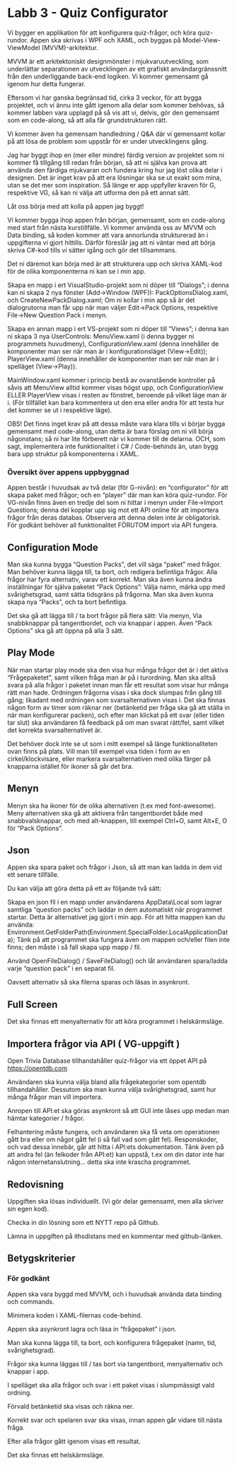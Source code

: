 # Labb 3 - Quiz Configurator

Vi bygger en applikation för att konfigurera quiz-frågor, och köra quiz-rundor. Appen ska skrivas i WPF och XAML, och byggas på Model-View-ViewModel (MVVM)-arkitektur.

MVVM är ett arkitektoniskt designmönster i mjukvaruutveckling, som underlättar separationen av utvecklingen av ett grafiskt användargränssnitt från den underliggande back-end logiken. Vi kommer gemensamt gå igenom hur detta fungerar.

Eftersom vi har ganska begränsad tid, cirka 3 veckor, för att bygga projektet, och vi ännu inte gått igenom alla delar som kommer behövas, så kommer labben vara upplagd på så vis att vi, delvis, gör den gemensamt som en code-along, så att alla får grundstrukturen rätt.

Vi kommer även ha gemensam handledning / Q&A där vi gemensamt kollar på att lösa de problem som uppstår för er under utvecklingens gång.

Jag har byggt ihop en (mer eller mindre) färdig version av projektet som ni kommer få tillgång till redan från början, så att ni själva kan prova att använda den färdiga mjukvaran och fundera kring hur jag löst olika delar i designen. Det är inget krav på att era lösningar ska se ut exakt som mina, utan se det mer som inspiration. Så länge er app uppfyller kraven för G, respektive VG, så kan ni välja att utforma den på ett annat sätt.

Låt oss börja med att kolla på appen jag byggt!

Vi kommer bygga ihop appen från början, gemensamt, som en code-along med start från nästa kurstillfälle. Vi kommer använda oss av MVVM och Data binding, så koden kommer att vara annorlunda strukturerad än i uppgifterna vi gjort hittills. Därför föreslår jag att ni väntar med att börja skriva C#-kod tills vi sätter igång och gör det tillsammans.

Det ni däremot kan börja med är att strukturera upp och skriva XAML-kod för de olika komponenterna ni kan se i min app.

Skapa en mapp i ert VisualStudio-projekt som ni döper till “Dialogs”; i denna kan ni skapa 2 nya fönster (Add->Window (WPF)): PackOptionsDialog.xaml, och CreateNewPackDialog.xaml; Om ni kollar i min app så är det dialogrutorna man får upp när man väljer Edit->Pack Options, respektive File->New Question Pack i menyn.

Skapa en annan mapp i ert VS-projekt som ni döper till “Views”; i denna kan ni skapa 3 nya UserControls: MenuView.xaml (i denna bygger ni programmets huvudmeny), ConfigurationView.xaml (denna innehåller de komponenter man ser när man är i konfigurationsläget (View->Edit)); PlayerView.xaml (denna innehåller de komponenter man ser när man är i spelläget (View->Play)).

MainWindow.xaml kommer i princip bestå av ovanstående kontroller på såvis att MenuView alltid kommer visas högst upp, och ConfigurationView ELLER PlayerView visas i resten av fönstret, beroende på vilket läge man är i. (För tillfället kan bara kommentera ut den ena eller andra för att testa hur det kommer se ut i respektive läge).

OBS! Det finns inget krav på att dessa måste vara klara tills vi börjar bygga gemensamt med code-along, utan detta är bara förslag om ni vill börja någonstans; så ni har lite förberett när vi kommer till de delarna. OCH, som sagt, implementera inte funktionalitet i C# / Code-behinds än, utan bygg bara upp struktur på komponenterna i XAML.


### Översikt över appens uppbyggnad

Appen består i huvudsak av två delar (för G-nivån): en “configurator” för att skapa paket med frågor; och en “player” där man kan köra quiz-rundor. För VG-nivån finns även en tredje del som ni hittar i menyn under File->Import Questions; denna del kopplar upp sig mot ett API online för att importera frågor från deras databas. Observera att denna delen inte är obligatorisk. För godkänt behöver all funktionalitet FÖRUTOM import via API fungera.


## Configuration Mode

Man ska kunna bygga “Question Packs”, det vill säga “paket” med frågor. Man behöver kunna lägga till, ta bort, och redigera befintliga frågor. Alla frågor har fyra alternativ, varav ett korrekt. Man ska även kunna ändra inställningar för själva paketet “Pack Options”: Välja namn, märka upp med svårighetsgrad, samt sätta tidsgräns på frågorna. Man ska även kunna skapa nya “Packs”, och ta bort befintliga.

Det ska gå att lägga till / ta bort frågor på flera sätt: Via menyn, Via snabbknappar på tangentbordet, och via knappar i appen. Även “Pack Options” ska gå att öppna på alla 3 sätt.


## Play Mode

När man startar play mode ska den visa hur många frågor det är i det aktiva “Frågepaketet”, samt vilken fråga man är på i turordning. Man ska alltså svara på alla frågor i paketet innan man får ett resultat som visar hur många rätt man hade. Ordningen frågorna visas i ska dock slumpas från gång till gång; likadant med ordningen som svarsalternativen visas i. Det ska finnas någon form av timer som räknar ner (betänketid per fråga ska gå att ställa in när man konfigurerar packen), och efter man klickat på ett svar (eller tiden tar slut) ska användaren få feedback på om man svarat rätt/fel, samt vilket det korrekta svarsalternativet är.

Det behöver dock inte se ut som i mitt exempel så länge funktionaliteten ovan finns på plats. Vill man till exempel visa tiden i form av en cirkel/klockvisare, eller markera svarsalternativen med olika färger på knapparna istället för ikoner så går det bra.


## Menyn

Menyn ska ha ikoner för de olika alternativen (t.ex med font-awesome). Meny alternativen ska gå att aktivera från tangentbordet både med snabbvalsknappar, och med alt-knappen, till exempel Ctrl+O, samt Alt+E, O för “Pack Options”.


## Json

Appen ska spara paket och frågor i Json, så att man kan ladda in dem vid ett senare tillfälle. 

Du kan välja att göra detta på ett av följande två sätt:


Skapa en json fil i en mapp under användarens AppData\Local som lagrar samtliga “question packs” och laddar in dem automatiskt när programmet startar. Detta är alternativet jag gjort i min app. För att hitta mappen kan du använda:
Environment.GetFolderPath(Environment.SpecialFolder.LocalApplicationData);
Tänk på att programmet ska fungera även om mappen och/eller filen inte finns; den måste i så fall skapa upp mapp / fil.


Använd OpenFileDialog() / SaveFileDialog() och låt användaren spara/ladda varje “question pack” i en separat fil.

Oavsett alternativ så ska filerna sparas och läsas in asynkront.



## **Full Screen**

Det ska finnas ett menyalternativ för att köra programmet i helskärmsläge.



## **Importera frågor via API ( VG-uppgift )**

Open Trivia Database tillhandahåller quiz-frågor via ett öppet API på https://opentdb.com

Användaren ska kunna välja bland alla frågekategorier som opentdb tillhandahåller. Dessutom ska man kunna välja svårighetsgrad, samt hur många frågor man vill importera. 

Anropen till API:et ska göras asynkront så att GUI inte låses upp medan man hämtar kategorier / frågor.

Felhantering måste fungera, och användaren ska få veta om operationen gått bra eller om något gått fel (i så fall vad som gått fel). Responskoder, och vad dessa innebär, går att hitta i API:ets dokumentation. Tänk även på att andra fel (än felkoder från API:et) kan uppstå, t.ex om din dator inte har någon internetanslutning… detta ska inte krascha programmet.



## Redovisning

Uppgiften ska lösas individuellt. (Vi gör delar gemensamt, men alla skriver sin egen kod).

Checka in din lösning som ett NYTT repo på Github.

Lämna in uppgiften på ithsdistans med en kommentar med github-länken.



## Betygskriterier


### För godkänt

Appen ska vara byggd med MVVM, och i huvudsak använda data binding och commands.

Minimera koden i XAML-filernas code-behind.

Appen ska asynkront lagra och läsa in “frågepaket” i json.

Man ska kunna lägga till, ta bort, och konfigurera frågepaket (namn, tid, svårighetsgrad).

Frågor ska kunna läggas till / tas bort via tangentbord, menyalternativ och knappar i app.

I spelläget ska alla frågor och svar i ett paket visas i slumpmässigt vald ordning.

Förvald betänketid ska visas och räkna ner.

Korrekt svar och spelaren svar ska visas, innan appen går vidare till nästa fråga.

Efter alla frågor gått igenom visas ett resultat.

Det ska finnas ett helskärmsläge.
